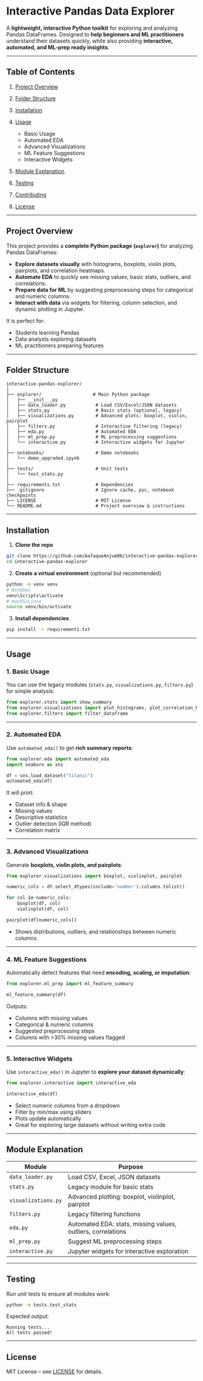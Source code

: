 # Interactive Pandas Data Explorer


A **lightweight, interactive Python toolkit** for exploring and analyzing Pandas DataFrames. Designed to **help beginners and ML practitioners** understand their datasets quickly, while also providing **interactive, automated, and ML-prep ready insights**.

---

## Table of Contents

1. [Project Overview](#project-overview)
2. [Folder Structure](#folder-structure)
3. [Installation](#installation)
4. [Usage](#usage)

   * Basic Usage
   * Automated EDA
   * Advanced Visualizations
   * ML Feature Suggestions
   * Interactive Widgets
5. [Module Explanation](#module-explanation)
6. [Testing](#testing)
7. [Contributing](#contributing)
8. [License](#license)

---

## Project Overview

This project provides a **complete Python package (`explorer`)** for analyzing Pandas DataFrames:

* **Explore datasets visually** with histograms, boxplots, violin plots, pairplots, and correlation heatmaps.
* **Automate EDA** to quickly see missing values, basic stats, outliers, and correlations.
* **Prepare data for ML** by suggesting preprocessing steps for categorical and numeric columns.
* **Interact with data** via widgets for filtering, column selection, and dynamic plotting in Jupyter.

It is perfect for:

* Students learning Pandas
* Data analysts exploring datasets
* ML practitioners preparing features

---

## Folder Structure

```
interactive-pandas-explorer/
│
├── explorer/                   # Main Python package
│   ├── __init__.py
│   ├── data_loader.py           # Load CSV/Excel/JSON datasets
│   ├── stats.py                 # Basic stats (optional, legacy)
│   ├── visualizations.py        # Advanced plots: boxplot, violin, pairplot
│   ├── filters.py               # Interactive filtering (legacy)
│   ├── eda.py                   # Automated EDA
│   ├── ml_prep.py               # ML preprocessing suggestions
│   └── interactive.py           # Interactive widgets for Jupyter
│
├── notebooks/                   # Demo notebooks
│   └── demo_upgraded.ipynb
│
├── tests/                       # Unit tests
│   └── test_stats.py
│
├── requirements.txt             # Dependencies
├── .gitignore                   # Ignore cache, pyc, notebook checkpoints
├── LICENSE                      # MIT License
└── README.md                    # Project overview & instructions
```

---

## Installation

1. **Clone the repo**

```bash
git clone https://github.com/AafaqueAnjum06/interactive-pandas-explorer.git
cd interactive-pandas-explorer
```

2. **Create a virtual environment** (optional but recommended)

```bash
python -m venv venv
# Windows
venv\Scripts\activate
# macOS/Linux
source venv/bin/activate
```

3. **Install dependencies**

```bash
pip install -r requirements.txt
```

---

## Usage

### 1. Basic Usage

You can use the legacy modules (`stats.py`, `visualizations.py`, `filters.py`) for simple analysis:

```python
from explorer.stats import show_summary
from explorer.visualizations import plot_histograms, plot_correlation_heatmap
from explorer.filters import filter_dataframe
```

---

### 2. Automated EDA

Use `automated_eda()` to get **rich summary reports**:

```python
from explorer.eda import automated_eda
import seaborn as sns

df = sns.load_dataset("titanic")
automated_eda(df)
```

It will print:

* Dataset info & shape
* Missing values
* Descriptive statistics
* Outlier detection (IQR method)
* Correlation matrix

---

### 3. Advanced Visualizations

Generate **boxplots, violin plots, and pairplots**:

```python
from explorer.visualizations import boxplot, violinplot, pairplot

numeric_cols = df.select_dtypes(include='number').columns.tolist()

for col in numeric_cols:
    boxplot(df, col)
    violinplot(df, col)

pairplot(df[numeric_cols])
```

* Shows distributions, outliers, and relationships between numeric columns.

---

### 4. ML Feature Suggestions

Automatically detect features that need **encoding, scaling, or imputation**:

```python
from explorer.ml_prep import ml_feature_summary

ml_feature_summary(df)
```

Outputs:

* Columns with missing values
* Categorical & numeric columns
* Suggested preprocessing steps
* Columns with >30% missing values flagged

---

### 5. Interactive Widgets

Use `interactive_eda()` in Jupyter to **explore your dataset dynamically**:

```python
from explorer.interactive import interactive_eda

interactive_eda(df)
```

* Select numeric columns from a dropdown
* Filter by min/max using sliders
* Plots update automatically
* Great for exploring large datasets without writing extra code

---

## Module Explanation

| Module              | Purpose                                                      |
| ------------------- | ------------------------------------------------------------ |
| `data_loader.py`    | Load CSV, Excel, JSON datasets                               |
| `stats.py`          | Legacy module for basic stats                                |
| `visualizations.py` | Advanced plotting: boxplot, violinplot, pairplot             |
| `filters.py`        | Legacy filtering functions                                   |
| `eda.py`            | Automated EDA: stats, missing values, outliers, correlations |
| `ml_prep.py`        | Suggest ML preprocessing steps                               |
| `interactive.py`    | Jupyter widgets for interactive exploration                  |

---

## Testing

Run unit tests to ensure all modules work:

```bash
python -m tests.test_stats
```

Expected output:

```
Running tests...
All tests passed!
```

---

## License

MIT License – see [LICENSE](LICENSE) for details.
